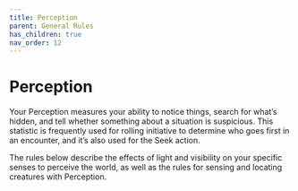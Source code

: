 ```yaml
---
title: Perception
parent: General Rules
has_children: true
nav_order: 12
---
```


# Perception
Your Perception measures your ability to notice things, search for what’s hidden, and tell whether something about a situation is suspicious. This statistic is frequently used for rolling initiative to determine who goes first in an encounter, and it’s also used for the Seek action.

The rules below describe the effects of light and visibility on your specific senses to perceive the world, as well as the rules for sensing and locating creatures with Perception.
